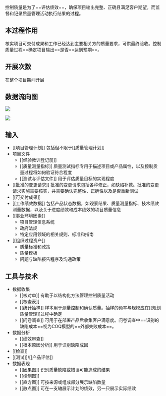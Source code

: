 控制质量是为了==评估绩效==，确保项目输出完整、正确且满足客户期望，而监督和记录质量管理活动执行结果的过程。

## 本过程作用
核实项目可交付成果和工作已经达到主要相关方的质量要求，可供最终验收。控制质量过程==确定项目输出==是否==达到预期==。

## 开展次数
在整个项目期间开展

## 数据流向图
![](https://raw.githubusercontent.com/a812305914/PMP/main/img/202210112353136.png)

![](https://raw.githubusercontent.com/a812305914/PMP/main/img/202210112353467.png)

## 输入
+ [[项目管理计划]] 包括但不限于[[质量管理计划]]
+ 项目文件
	+ [[经验教训登记册]]
	+ [[质量测量指标]] 质量测试指标专用于描述项目或产品属性，以及控制质量过程将如何验证符合程度
	+ [[测试与评估文件]] 用于评估质量目标的实现程度
+ [[批准的变更请求]] 批准的变更请求包括各种修正，如缺陷补救。批准的变更请求实施需要核实，并需要确认完整性、正确性以及是否重新测试
+ [[可交付成果]]
+ [[工作绩效数据]] 包括产品状态数据，如观察结果、质量测量指标、技术绩效测量数据，以及关于进度绩效和成本绩效的项目质量信息
+ [[事业环境因素]]
	+ 项目管理信息系统
	+ 政府法规
	+ 特定应用领域的相关规则、标准和指南
+ [[组织过程资产]]
	+ 质量标准和政策
	+ 质量模板
	+ 问题与缺陷报告程序及沟通政策

## 工具与技术
+ 数据收集
	+ [[核对单]] 有助于以结构化方法管理控制质量活动
	+ [[核查表]]
	+ [[统计抽样]] 样本用于测量控制和确认质量。抽样的频率与规模应在[[规划质量管理]]过程中确定
	+ [[问卷调查]] 可用于在部署产品后收集客户满意度。问卷调查中==识别的缺陷成本==视为COQ模型的==外部失败成本==。
+ 数据分析
	+ [[绩效审查]]
	+ [[根本原因分析]] 用于识别缺陷成因
+ [[检查]]
+ [[测试]]/[[产品评估]]
+ 数据表现
	+ [[因果图]] 识别质量缺陷或错误可能造成的结果
	+ [[控制图]]
	+ [[直方图]] 可按来源或组成部分展示缺陷数量
	+ [[散点图]] 可在一支轴展示计划的绩效，另一只展示实际绩效